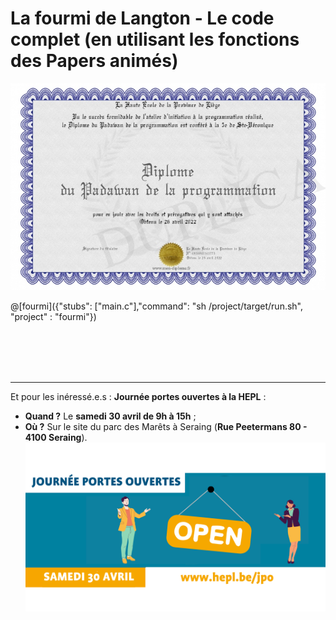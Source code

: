 # La fourmi de Langton - Le code complet (en utilisant les fonctions des Papers animés)

![Diplome.png de mon-diplome.fr](img/Diplome.png)

@[fourmi]({"stubs": ["main.c"],"command": "sh /project/target/run.sh", "project" : "fourmi"})

<br /><br /><br /><br /><hr />

Et pour les inéressé.e.s : **Journée portes ouvertes à la HEPL** :
- **Quand ?** Le **samedi 30 avril de 9h à 15h** ;
- **Où ?** Sur le site du parc des Marêts à Seraing (**Rue Peetermans 80 - 4100 Seraing**).
![La JPO](img/jpo.png)